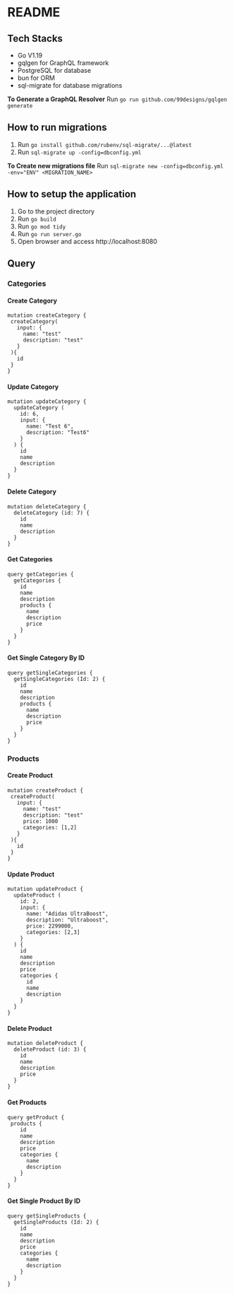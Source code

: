 # README

## Tech Stacks
- Go V1.19
- gqlgen for GraphQL framework
- PostgreSQL for database
- bun for ORM
- sql-migrate for database migrations

**To Generate a GraphQL Resolver**
Run `go run github.com/99designs/gqlgen generate`

## How to run migrations
1. Run `go install github.com/rubenv/sql-migrate/...@latest`
2. Run `sql-migrate up -config=dbconfig.yml`

**To Create new migrations file**
Run `sql-migrate new -config=dbconfig.yml -env="ENV" <MIGRATION_NAME>`

## How to setup the application
1. Go to the project directory
2. Run `go build`
3. Run `go mod tidy`
4. Run `go run server.go`
5. Open browser and access http://localhost:8080

## Query
### Categories
#### Create Category
```
mutation createCategory {
 createCategory(
   input: {
     name: "test"
     description: "test"
   }
 ){
   id
 }
}
```

#### Update Category
```
mutation updateCategory {
  updateCategory (
    id: 6,
    input: {
      name: "Test 6",
      description: "Test6"
    }
  ) {
    id
    name
    description
  }
}
```

#### Delete Category
```
mutation deleteCategory {
  deleteCategory (id: 7) {
    id
    name
    description
  }
}
```

#### Get Categories
```
query getCategories {
  getCategories {
    id
    name
    description
    products {
      name
      description
      price
    }
  }
}
```

#### Get Single Category By ID
```
query getSingleCategories {
  getSingleCategories (Id: 2) {
    id
    name
    description
    products {
      name
      description
      price
    }
  }
}
```

### Products
#### Create Product
```
mutation createProduct {
 createProduct(
   input: {
     name: "test"
     description: "test"
     price: 1000
     categories: [1,2]
   }
 ){
   id
 }
}
```

#### Update Product
```
mutation updateProduct {
  updateProduct (
    id: 2,
    input: {
      name: "Adidas UltraBoost",
      description: "Ultraboost",
      price: 2299000,
      categories: [2,3]
    }
  ) {
    id
    name
    description
    price
    categories {
      id
      name
      description
    }
  }
}
```

#### Delete Product
```
mutation deleteProduct {
  deleteProduct (id: 3) {
    id
    name
    description
    price
  }
}
```

#### Get Products
```
query getProduct {
 products {
    id
    name
    description
    price
    categories {
      name
      description
    }
  }
}
```

#### Get Single Product By ID
```
query getSingleProducts {
  getSingleProducts (Id: 2) {
    id
    name
    description
    price
    categories {
      name
      description
    }
  }
}
```